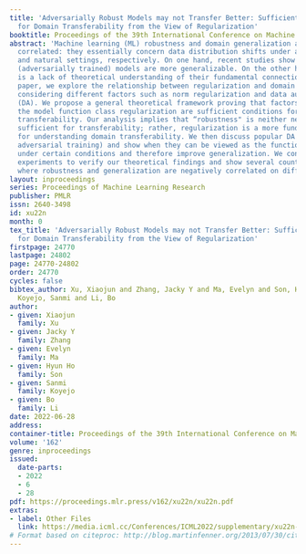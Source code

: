 ```yaml
---
title: 'Adversarially Robust Models may not Transfer Better: Sufficient Conditions
  for Domain Transferability from the View of Regularization'
booktitle: Proceedings of the 39th International Conference on Machine Learning
abstract: 'Machine learning (ML) robustness and domain generalization are fundamentally
  correlated: they essentially concern data distribution shifts under adversarial
  and natural settings, respectively. On one hand, recent studies show that more robust
  (adversarially trained) models are more generalizable. On the other hand, there
  is a lack of theoretical understanding of their fundamental connections. In this
  paper, we explore the relationship between regularization and domain transferability
  considering different factors such as norm regularization and data augmentations
  (DA). We propose a general theoretical framework proving that factors involving
  the model function class regularization are sufficient conditions for relative domain
  transferability. Our analysis implies that “robustness" is neither necessary nor
  sufficient for transferability; rather, regularization is a more fundamental perspective
  for understanding domain transferability. We then discuss popular DA protocols (including
  adversarial training) and show when they can be viewed as the function class regularization
  under certain conditions and therefore improve generalization. We conduct extensive
  experiments to verify our theoretical findings and show several counterexamples
  where robustness and generalization are negatively correlated on different datasets.'
layout: inproceedings
series: Proceedings of Machine Learning Research
publisher: PMLR
issn: 2640-3498
id: xu22n
month: 0
tex_title: 'Adversarially Robust Models may not Transfer Better: Sufficient Conditions
  for Domain Transferability from the View of Regularization'
firstpage: 24770
lastpage: 24802
page: 24770-24802
order: 24770
cycles: false
bibtex_author: Xu, Xiaojun and Zhang, Jacky Y and Ma, Evelyn and Son, Hyun Ho and
  Koyejo, Sanmi and Li, Bo
author:
- given: Xiaojun
  family: Xu
- given: Jacky Y
  family: Zhang
- given: Evelyn
  family: Ma
- given: Hyun Ho
  family: Son
- given: Sanmi
  family: Koyejo
- given: Bo
  family: Li
date: 2022-06-28
address:
container-title: Proceedings of the 39th International Conference on Machine Learning
volume: '162'
genre: inproceedings
issued:
  date-parts:
  - 2022
  - 6
  - 28
pdf: https://proceedings.mlr.press/v162/xu22n/xu22n.pdf
extras:
- label: Other Files
  link: https://media.icml.cc/Conferences/ICML2022/supplementary/xu22n-supp.zip
# Format based on citeproc: http://blog.martinfenner.org/2013/07/30/citeproc-yaml-for-bibliographies/
---
```

